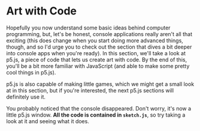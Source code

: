 # Art with Code

Hopefully you now understand some basic ideas behind computer programming, but, let's be honest, console applications really aren't all that exciting (this does change when you start doing more advanced things, though, and so I'd urge you to check out the section that dives a bit deeper into console apps when you're ready). In this section, we'll take a look at p5.js, a piece of code that lets us create art with code. By the end of this, you'll be a bit more familiar with JavaScript (and able to make some pretty cool things in p5.js).

p5.js is also capable of making little games, which we might get a small look at in this section, but if you're interested, the next p5.js sections will definitely use it.

You probably noticed that the console disappeared. Don't worry, it's now a little p5.js window. **All the code is contained in `sketch.js`**, so try taking a look at it and seeing what it does.

